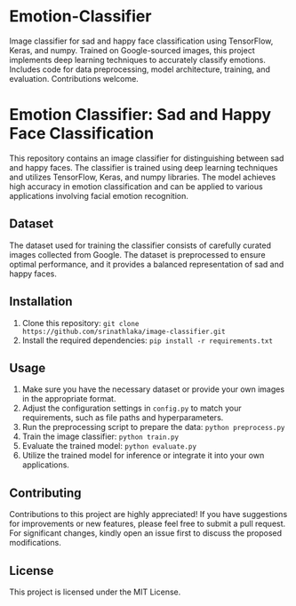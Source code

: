 # Emotion-Classifier
Image classifier for sad and happy face classification using TensorFlow, Keras, and numpy. Trained on Google-sourced images, this project implements deep learning techniques to accurately classify emotions. Includes code for data preprocessing, model architecture, training, and evaluation. Contributions welcome.

# Emotion Classifier: Sad and Happy Face Classification

This repository contains an image classifier for distinguishing between sad and happy faces. The classifier is trained using deep learning techniques and utilizes TensorFlow, Keras, and numpy libraries. The model achieves high accuracy in emotion classification and can be applied to various applications involving facial emotion recognition.

## Dataset

The dataset used for training the classifier consists of carefully curated images collected from Google. The dataset is preprocessed to ensure optimal performance, and it provides a balanced representation of sad and happy faces.

## Installation

1. Clone this repository: `git clone https://github.com/srinathlaka/image-classifier.git`
2. Install the required dependencies: `pip install -r requirements.txt`

## Usage

1. Make sure you have the necessary dataset or provide your own images in the appropriate format.
2. Adjust the configuration settings in `config.py` to match your requirements, such as file paths and hyperparameters.
3. Run the preprocessing script to prepare the data: `python preprocess.py`
4. Train the image classifier: `python train.py`
5. Evaluate the trained model: `python evaluate.py`
6. Utilize the trained model for inference or integrate it into your own applications.

## Contributing

Contributions to this project are highly appreciated! If you have suggestions for improvements or new features, please feel free to submit a pull request. For significant changes, kindly open an issue first to discuss the proposed modifications.

## License

This project is licensed under the MIT License.

